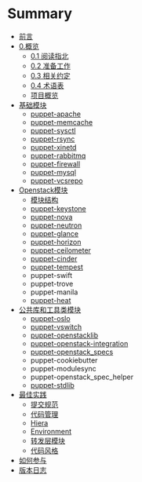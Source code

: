 # Summary

* [前言](README.md)
* [0.概览](Introduction/Intro.md)
   * [0.1 阅读指北](Introduction/read_guide.md)
   * [0.2 准备工作](Introduction/requirement.md)
   * [0.3 相关约定](Introduction/convention.md)
   * [0.4 术语表](Introduction/term.md)
   * [项目概览](Introduction/project_overview.md)
* [基础模块](基础模块/readme.md)
   * [puppet-apache](基础模块/puppet-apache.md)
   * [puppet-memcache](基础模块/puppet-memcache.md)
   * [puppet-sysctl](基础模块/puppet-sysctl.md)
   * [puppet-rsync](基础模块/puppet-rsync.md)
   * [puppet-xinetd](基础模块/puppet-xinetd.md)
   * [puppet-rabbitmq](基础模块/puppet-rabbitmq.md)
   * [puppet-firewall](基础模块/puppet-firewall.md)
   * [puppet-mysql](基础模块/puppet-mysql.md)
   * [puppet-vcsrepo](基础模块/puppet-vcsrepo.md)
* [Openstack模块](Openstack_modules/README.md)
   * [模块结构](Introduction/module_structure.md)
   * [puppet-keystone](Openstack_modules/puppet-keystone.md)
   * [puppet-nova](Openstack_modules/puppet-nova.md)
   * [puppet-neutron](Openstack_modules/puppet-neutron.md)
   * [puppet-glance](Openstack_modules/puppet-glance.md)
   * [puppet-horizon](Openstack_modules/puppet-horizon.md)
   * [puppet-ceilometer](Openstack_modules/puppet-ceilometer.md)
   * [puppet-cinder](Openstack_modules/puppet-cinder.md)
   * [puppet-tempest](Openstack_modules/puppet-tempest.md)
   * puppet-swift
   * puppet-trove
   * puppet-manila
   * [puppet-heat](Openstack_modules/puppet-heat.md)
* [公共库和工具类模块](Library_modules/readme.md)
   * [puppet-oslo](Openstack_modules/puppet-oslo.md)
   * [puppet-vswitch](基础模块/puppet-vswitch.md)
   * [puppet-openstacklib](Library_modules/puppet-openstacklib.md)
   * [puppet-openstack-integration](Library_modules/puppet-openstack-integration.md)
   * [puppet-openstack_specs](Library_modules/puppet-openstackspecs.md)
   * puppet-cookiebutter
   * puppet-modulesync
   * puppet-openstack_spec_helper
   * [puppet-stdlib](Library_modules/puppet-stdlib.md)
* [最佳实践](bestpractice/README.md)
   * [提交规范](bestpractice/version_control.md)
   * [代码管理](bestpractice/code_management.md)
   * [Hiera](bestpractice/hiera.md)
   * [Environment](bestpractice/environment.md)
   * [转发层模块](bestpractice/Composition.md)
   * [代码风格](bestpractice/code_style.md)
* [如何参与](howto.md)
* [版本日志](release.md)

